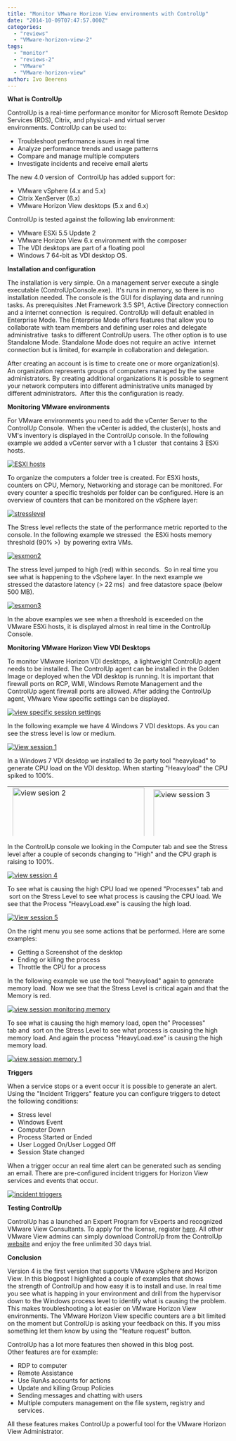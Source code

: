 ```yaml
---
title: "Monitor VMware Horizon View environments with ControlUp"
date: "2014-10-09T07:47:57.000Z"
categories: 
  - "reviews"
  - "VMware-horizon-view-2"
tags: 
  - "monitor"
  - "reviews-2"
  - "VMware"
  - "VMware-horizon-view"
author: Ivo Beerens
---
```


**What is ControlUp**

ControlUp is a real-time performance monitor for Microsoft Remote Desktop Services (RDS), Citrix, and physical- and virtual server environments. ControlUp can be used to:

- Troubleshoot performance issues in real time
- Analyze performance trends and usage patterns
- Compare and manage multiple computers
- Investigate incidents and receive email alerts

The new 4.0 version of  ControlUp has added support for:

- VMware vSphere (4.x and 5.x)
- Citrix XenServer (6.x)
- VMware Horizon View desktops (5.x and 6.x)

ControlUp is tested against the following lab environment:

- VMware ESXi 5.5 Update 2
- VMware Horizon View 6.x environment with the composer
- The VDI desktops are part of a floating pool
- Windows 7 64-bit as VDI desktop OS.

**Installation and configuration**

The installation is very simple. On a management server execute a single executable (ControlUpConsole.exe).  It's runs in memory, so there is no installation needed. The console is the GUI for displaying data and running tasks. As prerequisites .Net Framework 3.5 SP1, Active Directory connection and a internet connection  is required. ControlUp will default enabled in Enterprise Mode. The Enterprise Mode offers features that allow you to collaborate with team members and defining user roles and delegate administrative  tasks to different ControlUp users. The other option is to use Standalone Mode. Standalone Mode does not require an active  internet connection but is limited, for example in collaboration and delegation.

After creating an account is is time to create one or more organization(s). An organization represents groups of computers managed by the same administrators. By creating additional organizations it is possible to segment your network computers into different administrative units managed by different administrators.  After this the configuration is ready.

**Monitoring VMware environments**

For VMware environments you need to add the vCenter Server to the ControlUp Console.  When the vCenter is added, the cluster(s), hosts and VM's inventory is displayed in the ControlUp console. In the following example we added a vCenter server with a 1 cluster  that contains 3 ESXi hosts.

[![ESXI hosts](images/ESXI-hosts1-1024x305.png)](images/ESXI-hosts1.png)

To organize the computers a folder tree is created. For ESXi hosts, counters on CPU, Memory, Networking and storage can be monitored. For every counter a specific tresholds per folder can be configured. Here is an overview of counters that can be monitored on the vSphere layer:

[![stresslevel](images/stresslevel-1024x623.png)](images/stresslevel.png)

The Stress level reflects the state of the performance metric reported to the console. In the following example we stressed  the ESXi hosts memory threshold (90% >)  by powering extra VMs.

[![esxmon2](images/esxmon2-1024x270.png)](images/esxmon2.png)

The stress level jumped to high (red) within seconds.  So in real time you see what is happening to the vSphere layer. In the next example we stressed the datastore latency (> 22 ms)  and free datastore space (below 500 MB).

[![esxmon3](images/esxmon3.png)](images/esxmon3.png)

In the above examples we see when a threshold is exceeded on the VMware ESXi hosts, it is displayed almost in real time in the ControlUp Console.

**Monitoring VMware Horizon View VDI Desktops**

To monitor VMware Horizon VDI desktops,  a lightweight ControlUp agent needs to be installed. The ControlUp agent can be installed in the Golden Image or deployed when the VDI desktop is running. It is important that firewall ports on RCP, WMI, Windows Remote Management and the ControlUp agent firewall ports are allowed. After adding the ControlUp agent, VMware View specific settings can be displayed.

[![view specific session settings](images/view-specific-session-settings-1024x530.png)](images/view-specific-session-settings.png)

In the following example we have 4 Windows 7 VDI desktops. As you can see the stress level is low or medium.

[![View session 1](images/View-session-1-1024x495.png)](images/View-session-1.png)

In a Windows 7 VDI desktop we installed to 3e party tool "heavyload" to generate CPU load on the VDI desktop. When starting "Heavyload" the CPU spiked to 100%.

<table style="height: 113px;" width="1020"><tbody><tr><td>&nbsp;<a href="images/view-sesion-2.png"><img class="wp-image-3064 size-medium aligncenter" src="images/view-sesion-2-300x122.png" alt="view sesion 2" width="300" height="122"></a></td><td>&nbsp;<a href="https://www.ivobeerens.nl/wp-content/uploads/2014/09/view-session-3.png"><img class="size-medium wp-image-3066 aligncenter" src="images/view-session-3-300x115.png" alt="view session 3" width="300" height="115"></a></td></tr></tbody></table>

In the ControlUp console we looking in the Computer tab and see the Stress level after a couple of seconds changing to "High" and the CPU graph is raising to 100%.

[![view session 4](images/view-session-4-1024x530.png)](images/view-session-4.png)

To see what is causing the high CPU load we opened "Processes" tab and  sort on the Stress Level to see what process is causing the CPU load. We see that the Process "HeavyLoad.exe" is causing the high load.

[![View session 5](images/View-session-5-1024x527.png)](images/View-session-5.png)

On the right menu you see some actions that be performed. Here are some examples:

- Getting a Screenshot of the desktop
- Ending or killing the process
- Throttle the CPU for a process

In the following example we use the tool "heavyload" again to generate memory load.  Now we see that the Stress Level is critical again and that the Memory is red.

[![view session monitoring memory](images/view-session-monitoring-memory-1024x503.png)](images/view-session-monitoring-memory.png)

To see what is causing the high memory load, open the" Processes" tab and  sort on the Stress Level to see what process is causing the high memory load. And again the process "HeavyLoad.exe" is causing the high memory load.

[![view session memory 1](images/view-session-memory-1-1024x498.png)](images/view-session-memory-1.png)

**Triggers**

When a service stops or a event occur it is possible to generate an alert. Using the "Incident Triggers" feature you can configure triggers to detect the following conditions:

- Stress level
- Windows Event
- Computer Down
- Process Started or Ended
- User Logged On/User Logged Off
- Session State changed

When a trigger occur an real time alert can be generated such as sending an email. There are pre-configured incident triggers for Horizon View services and events that occur.

[![incident triggers](images/incident-triggers-1024x486.png)](images/incident-triggers.png)

**Testing ControlUp**

ControlUp has a launched an Expert Program for vExperts and recognized VMware View Consultants. To apply for the license, register [here](http://www.controlup.com/products/controlup/expertprogram/). All other VMware View admins can simply download ControlUp from the ControlUp [website](http://www.controlup.com/) and enjoy the free unlimited 30 days trial.

**Conclusion**

Version 4 is the first version that supports VMware vSphere and Horizon View. In this blogpost I highlighted a couple of examples that shows the strength of ControlUp and how easy it is to install and use. In real time you see what is happing in your environment and drill from the hypervisor down to the Windows process level to identify what is causing the problem. This makes troubleshooting a lot easier on VMware Horizon View environments. The VMware Horizon View specific counters are a bit limited on the moment but ControlUp is asking your feedback on this. If you miss something let them know by using the "feature request" button.

ControlUp has a lot more features then showed in this blog post. Other features are for example:

- RDP to computer
- Remote Assistance
- Use RunAs accounts for actions
- Update and killing Group Policies
- Sending messages and chatting with users
- Multiple computers management on the file system, registry and services.

All these features makes ControlUp a powerful tool for the VMware Horizon View Administrator.



